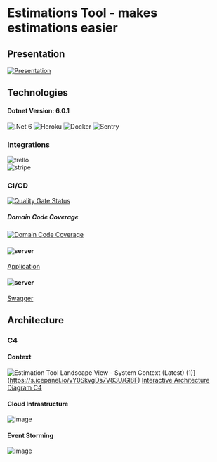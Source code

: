 # Estimations Tool - makes estimations easier

## Presentation
[![Presentation](https://i3.ytimg.com/vi/-FaXMV2-k64/maxresdefault.jpg)](https://www.youtube.com/watch?v=-FaXMV2-k64&t=11s&ab_channel=ArtOfSoftwareDesign)

## Technologies
#### Dotnet Version: 6.0.1
![.Net 6](https://user-images.githubusercontent.com/74410956/143401887-afbef644-f5ce-4d2b-aee1-09e0457d74eb.png)
![Heroku](https://user-images.githubusercontent.com/74410956/143401316-4a69eb67-c2eb-41d1-ab5c-751a9c79235c.png)
![Docker](https://user-images.githubusercontent.com/74410956/143401493-8f41000d-0d82-4005-b643-75d6045394c2.png)
![Sentry](https://user-images.githubusercontent.com/74410956/144380180-42e47963-1793-4be5-9a72-47da2620fdce.png)

### Integrations
![trello](https://user-images.githubusercontent.com/74410956/144380471-279a4d7f-02cb-48c8-aa10-3221d8b65a31.png)     
![stripe](https://user-images.githubusercontent.com/74410956/144380424-f664291b-ef58-42f3-8f6d-ca75267652ad.png)

### CI/CD
[![Quality Gate Status](https://sonarcloud.io/api/project_badges/measure?project=kamilbaczek_Estimation-Tool&metric=alert_status)](https://sonarcloud.io/summary/new_code?id=kamilbaczek_Estimation-Tool)
##### Domain Code Coverage
[![Domain Code Coverage](https://codecov.io/gh/kamilbaczek/Estimation-Tool/branch/develop/graph/badge.svg?token=S66MBBE6CV)](https://codecov.io/gh/kamilbaczek/Estimation-Tool)

#### ![server](https://user-images.githubusercontent.com/74410956/144381496-43427b48-909b-4b63-b4b2-687f90d2bce6.png) 

[Application](https://estimation-tool-api.azurewebsites.net)     
#### ![server](https://user-images.githubusercontent.com/74410956/144381496-43427b48-909b-4b63-b4b2-687f90d2bce6.png) 

[Swagger](https://estimation-tool-api.azurewebsites.net/index.html)

## Architecture
### C4
#### Context
![Estimation Tool Landscape View - System Context (Latest) (1)](https://user-images.githubusercontent.com/74410956/204153187-87359de3-8923-4fee-aecf-c28409b2794a.png)](https://s.icepanel.io/vY0SkvgDs7V83U/Gl8F)
[Interactive Architecture Diagram C4](https://s.icepanel.io/vY0SkvgDs7V83U/Gl8F)

#### Cloud Infrastructure
![image](https://github.com/kamilbaczek/Estimation-Tool/blob/develop/Documentation/C4/containers_diagram.svg)


#### Event Storming
![image](https://user-images.githubusercontent.com/74410956/204135380-07d3ac67-fafa-4381-8234-3e1bfdb99c4c.png)



